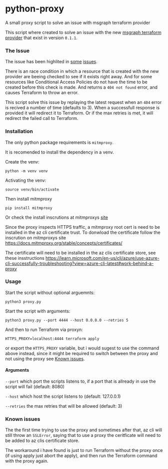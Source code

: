 # python-proxy
A small proxy script to solve an issue with msgraph terraform provider

This script where created to solve an issue with the new [msgraph terraform provider](https://registry.terraform.io/providers/Microsoft/msgraph/latest/docs) that exist in version `0.1.1`.

### The Issue

The issue has been highlited in [some](https://github.com/microsoft/terraform-provider-msgraph/issues/26) [issues](https://github.com/microsoft/terraform-provider-msgraph/issues/27).

There is an race condition in which a resource that is created with the new provider are beeing checked to see if it exists right away. And for some resources like Conditional Access Policies do not have the time to be created before this check is made. And returns a `404 not found` error, and causes Terraform to throw an error.

This script solve this issue by replaying the latest request when an `404` error is recived a number of time (defaults to 3). When a successfull response is provided it will redirect it to Terraform. Or if the max retries is met, it will redirect the failed call to Terraform.

### Installation

The only python package requirements is `mitmproxy`.

It is recomended to install the dependency in a venv.

Create the venv:
```
python -m venv venv
```

Activating the venv:
```
source venv/bin/activate
```

Then install mitmproxy
```
pip install mitmproxy
```

Or check the install inscrutions at mitmproxys [site](https://docs.mitmproxy.org/stable/overview/installation/)

Since the proxy inspects HTTPS traffic, a mitmproxy root cert is need to be installed in the az cli certificate trust.
To donwload the certificate follow the inscrution on mitmproxys site https://docs.mitmproxy.org/stable/concepts/certificates/

The certificate will need to be installed in the az clis certificate store, see these insstructions https://learn.microsoft.com/en-us/cli/azure/use-azure-cli-successfully-troubleshooting?view=azure-cli-latest#work-behind-a-proxy

### Usage

Start the script without optional arguemnts:
```
python3 proxy.py
```

Start the script with arguments:
```
python3 proxy.py --port 4444 --host 0.0.0.0 --retries 5
```

And then to run Terraform via proxyn:
````
HTTPS_PROXY=localhost:4444 terraform apply
````

or export the `HTTPS_PROXY` variable, but i would sugest to use the command above instead, since it might be required to switch between the proxy and not using the proxy see [Known issues](#Known-issues).

#### Arguments

`--port` which port the scripts listens to, if a port that is allready in use the script will fail (default: 8080)

`--host` which host the script listens to (default: 127.0.0.1)

`--retries` the max retries that will be allowed (default: 3)

### Known issues

The the first time trying to use the proxy and sometimes after that, az cli will still throw an `SSLError`, saying that to use a proxy the ceritficate will need to be added to az clis certificate store.

The workaround i have found is just to run Terraform without the proxy once (if using apply just abort the apply), and then run the Terraform command with the proxy again.